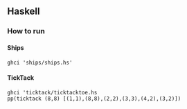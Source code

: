 ## Haskell 

### How to run

#### Ships
```
ghci 'ships/ships.hs'
```

#### TickTack
```
ghci 'ticktack/ticktacktoe.hs
pp(ticktack (8,8) [(1,1),(8,8),(2,2),(3,3),(4,2),(3,2)])
```